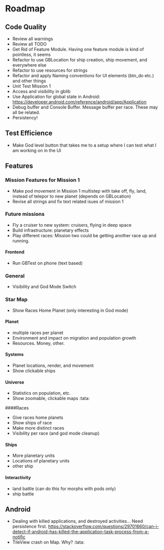 
# Roadmap

## Code Quality
* Review all warnings
* Review all TODO
* Get Rid of Feature Module. Having one feature module is kind of pointless, it seems
* Refactor to use GBLocation for ship creation, ship movement, and everywhere else
* Refactor to use resources for strings
* Refactor and apply Naming conventions for UI elements (btn_do etc.) and other things
* Unit Test Mission 1
* Access and visibility in gblib
* Use Application for global state in Android: https://developer.android.com/reference/android/app/Application
* Debug buffer and Console Buffer. Message buffer per race. These may all be related.
* Persistency!

## Test Efficience
* Make God level button that takes me to a setup where I can test what I am working on in the UI


## Features

### Mission Features for Mission 1
* Make pod movement in Mission 1 multistep with take off, fly, land, instead of telepor to new planet (depends on GBLocation)
* Revise all strings and fix text related isues of mission 1

### Future missions
* Fly a cruiser to new system: cruisers, flying in deep space
* Build infrastructure: planetary effects
* Play different races: Mission two could be getting another race up and running.

#### Frontend
* Run GBTest on phone (text based)

### General
* Visibility and God Mode Switch

### Star Map
* Show Races Home Planet (only interesting in God mode)

#### Planet
* multiple races per planet
* Environment and impact on migration and population growth
* Resources. Money, other.

#### Systems
* Planet locations, render, and movement
* Show clickable ships

#### Universe
* Statistics on population, etc.
* Show zoomable, clickable maps  :tata:

####Races
* Give races home planets
* Show ships of race
* Make more distinct races
* Visibility per race (and god mode cleanup)

#### Ships
* More planetary units
* Locations of planetary units
* other ship

#### Interactivity
* land battle (can do this for morphs with pods only)
* ship battle


## Android 
* Dealing with killed applications, and destroyed activities... Need persistence first.
https://stackoverflow.com/questions/29701660/can-i-detect-if-android-has-killed-the-application-task-process-from-a-notific
* TileView crash on Map. Why? :tata: